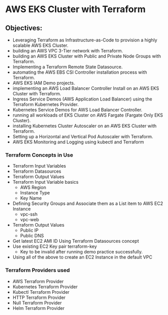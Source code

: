 # AWS EKS Cluster with Terraform

## Objectives: 
- Leveraging Terraform as Infrastructure-as-Code to provision a highly scalable AWS EKS Cluster.
- building an AWS VPC 3-Tier network with Terraform.
- building an AWS EKS Cluster with Public and Private Node Groups with Terraform.
- Implementing a Terraform Remote State Datasource.
- automating the AWS EBS CSI Controller installation process with Terraform.
- AWS EKS IAM Demo projects.
- implementing an AWS Load Balancer Controller Install on an AWS EKS Cluster with Terraform.
- Ingress Service Demos (AWS Application Load Balancer) using the Terraform Kubernetes Provider.
- Kubernetes Service Demos for AWS Load Balancer Controller.
- running all workloads of EKS Cluster on AWS Fargate (Fargate Only EKS Cluster).
- installing Kubernetes Cluster Autoscaler on an AWS EKS Cluster with Terraform.
- Setting up a Horizontal and Vertical Pod Autoscaler with Terraform.
- AWS EKS Monitoring and Logging using kubectl and Terraform

### Terraform Concepts in Use
- Terraform Input Variables
- Terraform Datasources
- Terraform Output Values
- Terraform Input Variable basics
  -    AWS Region
  -    Instance Type
  -    Key Name
- Defining Security Groups and Associate them as a List item to AWS EC2 Instance
  -    vpc-ssh
  -    vpc-web
- Terraform Output Values
  -    Public IP
  -    Public DNS
- Get latest EC2 AMI ID Using Terraform Datasources concept
- Use existing EC2 Key pair terraform-key
  - Key to be invalid after running demo practice successfully.
- Using all of the above to create an EC2 Instance in the default VPC

### Terraform Providers used
- AWS Terraform Provider
- Kubernetes Terraform Provider
- Kubectl Terraform Provider
- HTTP Terraform Provider
- Null Terraform Provider
- Helm Terraform Provider
